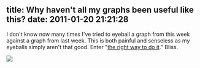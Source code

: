 title: Why haven't all my graphs been useful like this?
date: 2011-01-20 21:21:28
---

<p>I don't know now many times I've tried to eyeball a graph from this week against a graph from last week.  This is both painful and senseless as my eyeballs simply aren't that good.  Enter "<a href="http://circonus.com/blog/2011/01/does-this-look-right-to-you">the right way to do it</a>."  Bliss.</p>

<img src="http://circonus.com/i/content/blog/longspike-overlay.png" />
